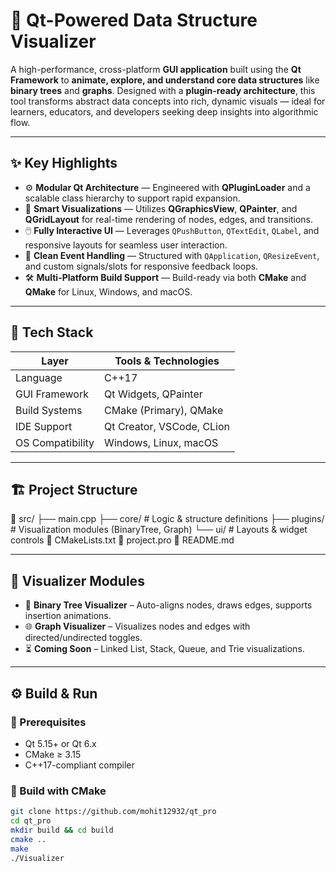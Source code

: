 # 🚀 Qt-Powered Data Structure Visualizer

A high-performance, cross-platform **GUI application** built using the **Qt Framework** to **animate, explore, and understand core data structures** like **binary trees** and **graphs**. Designed with a **plugin-ready architecture**, this tool transforms abstract data concepts into rich, dynamic visuals — ideal for learners, educators, and developers seeking deep insights into algorithmic flow.

---

## ✨ Key Highlights

- ⚙️ **Modular Qt Architecture** — Engineered with **QPluginLoader** and a scalable class hierarchy to support rapid expansion.
- 🧠 **Smart Visualizations** — Utilizes **QGraphicsView**, **QPainter**, and **QGridLayout** for real-time rendering of nodes, edges, and transitions.
- 🖱️ **Fully Interactive UI** — Leverages `QPushButton`, `QTextEdit`, `QLabel`, and responsive layouts for seamless user interaction.
- 🧵 **Clean Event Handling** — Structured with `QApplication`, `QResizeEvent`, and custom signals/slots for responsive feedback loops.
- 🛠️ **Multi-Platform Build Support** — Build-ready via both **CMake** and **QMake** for Linux, Windows, and macOS.

---

## 🔧 Tech Stack

| Layer              | Tools & Technologies         |
|--------------------|------------------------------|
| Language           | C++17                        |
| GUI Framework      | Qt Widgets, QPainter         |
| Build Systems      | CMake (Primary), QMake       |
| IDE Support        | Qt Creator, VSCode, CLion    |
| OS Compatibility   | Windows, Linux, macOS        |

---

## 🏗️ Project Structure

📁 src/
├── main.cpp
├── core/ # Logic & structure definitions
├── plugins/ # Visualization modules (BinaryTree, Graph)
└── ui/ # Layouts & widget controls
📄 CMakeLists.txt
📄 project.pro
📄 README.md                                                                                                                                                                                                      



---

## 🔌 Visualizer Modules

- 🌳 **Binary Tree Visualizer** – Auto-aligns nodes, draws edges, supports insertion animations.
- 🌐 **Graph Visualizer** – Visualizes nodes and edges with directed/undirected toggles.
- ⏳ **Coming Soon** – Linked List, Stack, Queue, and Trie visualizations.

---

## ⚙️ Build & Run

### 🔗 Prerequisites

- Qt 5.15+ or Qt 6.x
- CMake ≥ 3.15
- C++17-compliant compiler

### 🧪 Build with CMake

```bash
git clone https://github.com/mohit12932/qt_pro
cd qt_pro
mkdir build && cd build
cmake ..
make
./Visualizer



